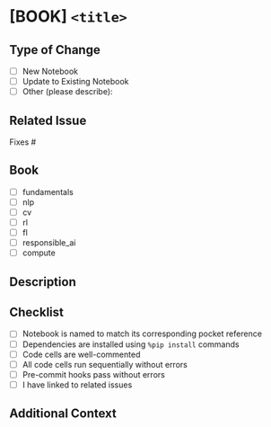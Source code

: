 # [BOOK] `<title>`

<!-- Example: [NLP] Add BERT Fine-tuning Notebook -->
<!-- Example: [CV] Fix ResNet Training Example -->

## Type of Change

<!-- Put an `x` in the boxes that apply -->

- [ ] New Notebook
- [ ] Update to Existing Notebook
- [ ] Other (please describe):

## Related Issue

<!-- Link to the related issue -->

Fixes #

## Book

<!-- Indicate which book this PR affects -->

- [ ] fundamentals
- [ ] nlp
- [ ] cv
- [ ] rl
- [ ] fl
- [ ] responsible_ai
- [ ] compute

## Description

<!-- Describe your changes in detail -->

## Checklist

<!-- Put an `x` in the boxes that apply -->

- [ ] Notebook is named to match its corresponding pocket reference
- [ ] Dependencies are installed using `%pip install` commands
- [ ] Code cells are well-commented
- [ ] All code cells run sequentially without errors
- [ ] Pre-commit hooks pass without errors
- [ ] I have linked to related issues

## Additional Context

<!-- Add any other context about the PR here -->
